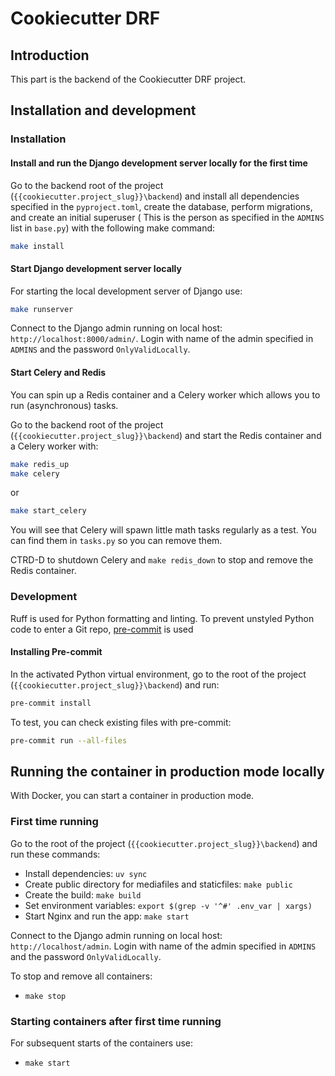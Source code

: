 # Cookiecutter DRF

## Introduction

This part is the backend of the Cookiecutter DRF project.

## Installation and development

### Installation

#### Install and run the Django development server locally for the first time

Go to the backend root of the project (`{{cookiecutter.project_slug}}\backend`) and install all dependencies specified in the `pyproject.toml`, create the database, perform migrations, and create an initial superuser ( This is the person as specified in the `ADMINS` list in `base.py`) with the following make command:

```bash
make install
```

#### Start Django development server locally

For starting the local development server of Django use:

```bash
make runserver
```

Connect to the Django admin running on local host: `http://localhost:8000/admin/`. Login with name of the admin specified in `ADMINS` and the password `OnlyValidLocally`.

#### Start Celery and Redis

You can spin up a Redis container and a Celery worker which allows you to run (asynchronous) tasks.

Go to the backend root of the project (`{{cookiecutter.project_slug}}\backend`) and start the Redis container and a Celery worker with:

```bash
make redis_up
make celery
```

or

```bash
make start_celery
```

You will see that Celery will spawn little math tasks regularly as a test. You can find them in `tasks.py` so you can remove them.

CTRD-D to shutdown Celery and  `make redis_down` to stop and remove the Redis container.

### Development

Ruff is used for Python formatting and linting. To prevent unstyled Python code to enter a Git repo, [pre-commit](https://pre-commit.com/) is used

#### Installing Pre-commit

In the activated Python virtual environment, go to the root of the project (`{{cookiecutter.project_slug}}\backend`) and run:

```bash
pre-commit install
```

To test, you can check existing files with pre-commit:

```bash
pre-commit run --all-files
```

## Running the container in production mode locally

With Docker, you can start a container in production mode.

### First time running

Go to the root of the project (`{{cookiecutter.project_slug}}\backend`) and run these commands:

- Install dependencies: `uv sync`
- Create public directory for mediafiles and staticfiles: `make public`
- Create the build: `make build`
- Set environment variables: `export $(grep -v '^#' .env_var | xargs)`
- Start Nginx and run the app: `make start`

Connect to the Django admin running on local host: `http://localhost/admin`. Login with name of the admin specified in `ADMINS` and the password `OnlyValidLocally`.

To stop and remove all containers:

- `make stop`

### Starting containers after first time running

For subsequent starts of the containers use:

- `make start`
